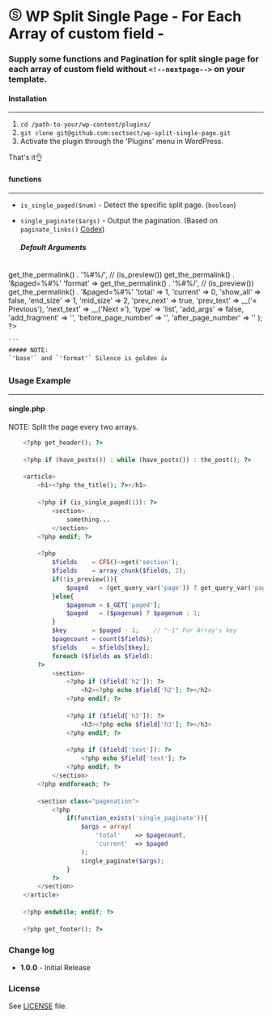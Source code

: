 # ![Alt text](images/logo.jpg "SECT") WP Split Single Page - For Each Array of custom field -

### Supply some functions and Pagination for split single page for each array of custom field without `<!--nextpage-->` on your template.

#### Installation
- - -
 1. `cd /path-to-your/wp-content/plugins/`
 2. `git clone git@github.com:sectsect/wp-split-single-page.git`
 3. Activate the plugin through the 'Plugins' menu in WordPress.

 That's it:ok_hand:

#### functions
- - -
* `is_single_paged($num)`	- Detect the specific split page. (`boolean`)

* `single_paginate($args)`	- Output the pagination. (Based on `paginate_links()` [Codex](https://codex.wordpress.org/Function_Reference/paginate_links))  

	##### Default Arguments
	``` php
<?php
	$args = array(
		'base'               => get_the_permalink() . '%#%/',	// (is_preview()) get_the_permalink() . '&paged=%#%'
		'format'             => get_the_permalink() . '%#%/',	// (is_preview()) get_the_permalink() . '&paged=%#%'
		'total'              => 1,
		'current'            => 0,
		'show_all'           => false,
		'end_size'           => 1,
		'mid_size'           => 2,
		'prev_next'          => true,
		'prev_text'          => __('&laquo; Previous'),
		'next_text'          => __('Next &raquo;'),
		'type'               => 'list',
		'add_args'           => false,
		'add_fragment'       => '',
		'before_page_number' => '',
		'after_page_number'  => ''
	);
?>
	```
	##### NOTE:
	`'base'` and `'format'` Silence is golden 👍

### Usage Example
- - -

#### single.php
NOTE: Split the page every two arrays.
``` php
	<?php get_header(); ?>

	<?php if (have_posts()) : while (have_posts()) : the_post(); ?>

	<article>
		<h1><?php the_title(); ?></h1>

		<?php if (is_single_paged(1)): ?>
			<section>
				something...
			</section>
		<?php endif; ?>

		<?php
			$fields    = CFS()->get('section');
			$fields    = array_chunk($fields, 2);
			if(!is_preview()){
				$paged   = (get_query_var('page')) ? get_query_var('page') : 1;
			}else{
				$pagenum = $_GET['paged'];
				$paged   = ($pagenum) ? $pagenum : 1;
			}
			$key       = $paged - 1;    // "-1" For Array's key
			$pagecount = count($fields);
			$fields    = $fields[$key];
			foreach ($fields as $field):
		?>
			<section>
				<?php if ($field['h2']): ?>
					<h2><?php echo $field['h2']; ?></h2>
				<?php endif; ?>

				<?php if ($field['h3']): ?>
					<h3><?php echo $field['h3']; ?></h3>
				<?php endif; ?>

				<?php if ($field['text']): ?>
					<?php echo $field['text']; ?>
				<?php endif; ?>
			</section>
		<?php endforeach; ?>

		<section class="pagenation">
			<?php
				if(function_exists('single_paginate')){
					$args = array(
						'total'    => $pagecount,
						'current'  => $paged
					);
					single_paginate($args);
				}
			?>
		</section>
	</article>

	<?php endwhile; endif; ?>

	<?php get_footer(); ?>
```

### Change log  
 * **1.0.0** - Initial Release

### License
See [LICENSE](https://github.com/sectsect/wp-split-single-page/blob/master/LICENSE) file.
